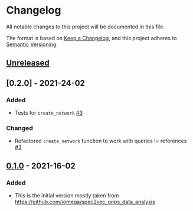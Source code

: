 # Changelog

All notable changes to this project will be documented in this file.

The format is based on [Keep a Changelog](https://keepachangelog.com/en/1.0.0/),
and this project adheres to [Semantic Versioning](https://semver.org/spec/v2.0.0.html).

## [Unreleased]

## [0.2.0] - 2021-24-02

### Added

- Tests for `create_network` [#3](https://github.com/matchms/matchms_extras/pull/3)

### Changed

- Refactored `create_network` function to work with queries != references [#3](https://github.com/matchms/matchms_extras/pull/3)

## [0.1.0] - 2021-16-02

### Added

- This is the initial version mostly taken from https://github.com/iomega/spec2vec_gnps_data_analysis

[Unreleased]: https://github.com/matchms/matchms_extras/compare/0.1.0...HEAD
[0.1.0]: https://github.com/matchms/matchms_extras/releases/tag/0.1.0
